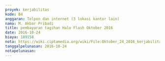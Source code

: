 ```yaml
---
proyek: kerjabilitas
kode: B4
anggaran: Telpon dan internet (3 lokasi kantor lain)
nama: M. Akbar Pribadi
title: pembayaran tagihan Halo Flash Oktober 2016
date: 2016-10-24
biaya: 189158
nota: https://wiki.ciptamedia.org/wiki/File:Oktober_24_2016_kerjabilitas_B4_pulsa_akbar.jpg
tanggalpelunasan: 2016-10-24
notapelunasan:
---
```


